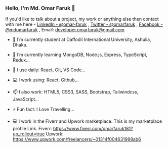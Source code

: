 ### Hello, I'm Md. Omar Faruk 👋

If you'd like to talk about a project, my work or anything else then contact with me here -
[LinkedIn - @omar-faruk](https://www.linkedin.com/in/omar-faruk-a16077190/) ,
[Twitter - @omarfaruk](https://twitter.com/omarfaruk_181) , 
[Facebook - @mdomarfaruk](https://www.facebook.com/profile.php?id=100018059885354) ,
Email: developer.omarfaruk@gmail.com


- 🔭 I’m currently student at Daffodil International University, Ashulia, Dhaka.
- 🌱 I’m currently learning MongoDB, Node.js, Express, TypeScript, Redux...
- 👯 I use daily: React, Git, VS Code...
- 💻 I work using: React, Github...
- 📫 I also work: HTML5, CSS3, SASS, Bootstrap, Tailwindcss, JavaScript...
- ⚡ Fun fact: I Love Travelling...


- 💻 I work in the Fiverr and Upwork marketplace.
     This is my marketplace profile Link.
     Fiverr: https://www.fiverr.com/omarfaruk181?up_rollout=true
     Upwork: https://www.upwork.com/freelancers/~01314f004631998ab6

